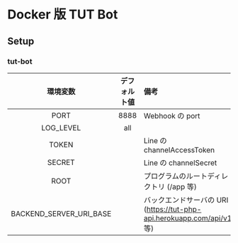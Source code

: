 # Docker 版 TUT Bot
## Setup
### tut-bot
| 環境変数 | デフォルト値 | 備考 |
| :-: | :-: | :-- |
| PORT | 8888 | Webhook の port |
| LOG_LEVEL | all | |
| TOKEN | | Line の channelAccessToken |
| SECRET | | Line の channelSecret |
| ROOT | | プログラムのルートディレクトリ (/app 等) |
| BACKEND_SERVER_URI_BASE | | バックエンドサーバの URI (https://tut-php-api.herokuapp.com/api/v1 等)
